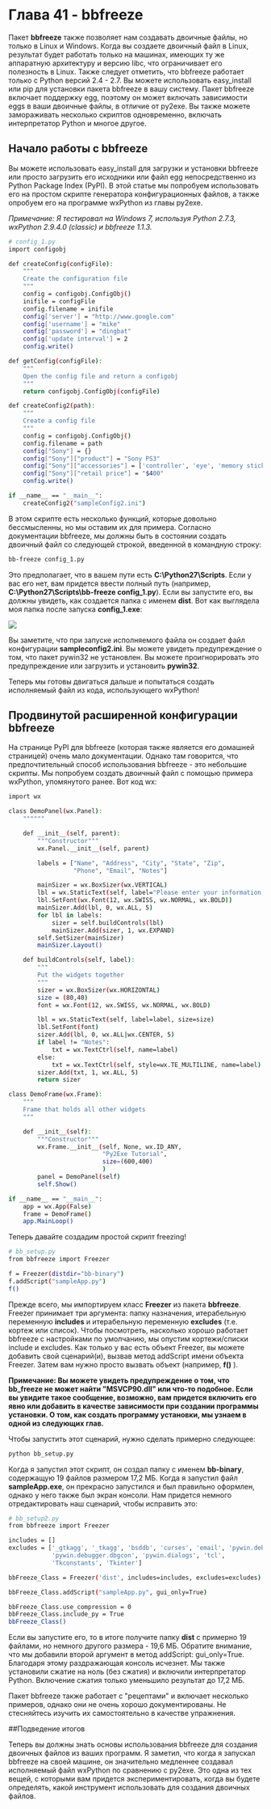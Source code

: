 # Глава 41 - bbfreeze

Пакет **bbfreeze** также позволяет нам создавать двоичные файлы, но только в Linux и Windows. Когда вы создаете двоичный файл в Linux, результат будет работать только на машинах, имеющих ту же аппаратную архитектуру и версию libc, что ограничивает его полезность в Linux. Также следует отметить, что bbfreeze работает только с Python версий 2.4 - 2.7. Вы можете использовать easy_install или pip для установки пакета bbfreeze в вашу систему. Пакет bbfreeze включает поддержку egg, поэтому он может включать зависимости eggs в ваши двоичные файлы, в отличие от py2exe. Вы также можете замораживать несколько скриптов одновременно, включать интерпретатор Python и многое другое.

## Начало работы с bbfreeze

Вы можете использовать easy_install для загрузки и установки bbfreeze или просто загрузить его исходники или файл egg непосредственно из Python Package Index (PyPI). В этой статье мы попробуем использовать его на простом скрипте генератора конфигурационных файлов, а также опробуем его на программе wxPython из главы py2exe.

*Примечание: Я тестировал на Windows 7, используя Python 2.7.3, wxPython 2.9.4.0 (classic) и bbfreeze 1.1.3.*

```sh
# config_1.py
import configobj

def createConfig(configFile):
    """
    Create the configuration file
    """
    config = configobj.ConfigObj()
    inifile = configFile
    config.filename = inifile
    config['server'] = "http://www.google.com"
    config['username'] = "mike"
    config['password'] = "dingbat"
    config['update interval'] = 2
    config.write()

def getConfig(configFile):
    """
    Open the config file and return a configobj
    """
    return configobj.ConfigObj(configFile)

def createConfig2(path):
    """
    Create a config file
    """
    config = configobj.ConfigObj()
    config.filename = path
    config["Sony"] = {}
    config["Sony"]["product"] = "Sony PS3"
    config["Sony"]["accessories"] = ['controller', 'eye', 'memory stick']
    config["Sony"]["retail price"] = "$400"
    config.write()

if __name__ == "__main__":
    createConfig2("sampleConfig2.ini")
```

В этом скрипте есть несколько функций, которые довольно бессмысленны, но мы оставим их для примера. Согласно документации bbfreeze, мы должны быть в состоянии создать двоичный файл со следующей строкой, введенной в командную строку:

```sh
bb-freeze config_1.py
```

Это предполагает, что в вашем пути есть **C:\Python27\Scripts**. Если у вас его нет, вам придется ввести полный путь (например, **C:\Python27\Scripts\bb-freeze config_1.py**). Если вы запустите его, вы должны увидеть, как создается папка с именем **dist**. Вот как выглядела моя папка после запуска **config_1.exe**:

![](bb_config.jpg)

Вы заметите, что при запуске исполняемого файла он создает файл конфигурации **sampleconfig2.ini**. Вы можете увидеть предупреждение о том, что пакет pywin32 не установлен. Вы можете проигнорировать это предупреждение или загрузить и установить **pywin32**.

Теперь мы готовы двигаться дальше и попытаться создать исполняемый файл из кода, использующего wxPython!

## Продвинутой расширенной конфигурации bbfreeze

На странице PyPI для bbfreeze (которая также является его домашней страницей) очень мало документации. Однако там говорится, что предпочтительный способ использования bbfreeze - это небольшие скрипты. Мы попробуем создать двоичный файл с помощью примера wxPython, упомянутого ранее. Вот код wx:

```sh
import wx

class DemoPanel(wx.Panel):
    """"""

    def __init__(self, parent):
        """Constructor"""
        wx.Panel.__init__(self, parent)

        labels = ["Name", "Address", "City", "State", "Zip",
                  "Phone", "Email", "Notes"]

        mainSizer = wx.BoxSizer(wx.VERTICAL)
        lbl = wx.StaticText(self, label="Please enter your information here:")
        lbl.SetFont(wx.Font(12, wx.SWISS, wx.NORMAL, wx.BOLD))
        mainSizer.Add(lbl, 0, wx.ALL, 5)
        for lbl in labels:
            sizer = self.buildControls(lbl)
            mainSizer.Add(sizer, 1, wx.EXPAND)
        self.SetSizer(mainSizer)
        mainSizer.Layout()

    def buildControls(self, label):
        """
        Put the widgets together
        """
        sizer = wx.BoxSizer(wx.HORIZONTAL)
        size = (80,40)
        font = wx.Font(12, wx.SWISS, wx.NORMAL, wx.BOLD)

        lbl = wx.StaticText(self, label=label, size=size)
        lbl.SetFont(font)
        sizer.Add(lbl, 0, wx.ALL|wx.CENTER, 5)
        if label != "Notes":
            txt = wx.TextCtrl(self, name=label)
        else:
            txt = wx.TextCtrl(self, style=wx.TE_MULTILINE, name=label)
        sizer.Add(txt, 1, wx.ALL, 5)
        return sizer

class DemoFrame(wx.Frame):
    """
    Frame that holds all other widgets
    """

    def __init__(self):
        """Constructor"""
        wx.Frame.__init__(self, None, wx.ID_ANY,
                          "Py2Exe Tutorial",
                          size=(600,400)
                          )
        panel = DemoPanel(self)
        self.Show()

if __name__ == "__main__":
    app = wx.App(False)
    frame = DemoFrame()
    app.MainLoop()
```

Теперь давайте создадим простой скрипт freezing!

```sh
# bb_setup.py
from bbfreeze import Freezer

f = Freezer(distdir="bb-binary")
f.addScript("sampleApp.py")
f()
```

Прежде всего, мы импортируем класс **Freezer** из пакета **bbfreeze**. Freezer принимает три аргумента: папку назначения, итерабельную переменную **includes** и итерабельную переменную **excludes** (т.е. кортеж или список). Чтобы посмотреть, насколько хорошо работает bbfreeze с настройками по умолчанию, мы опустим кортежи/списки include и excludes. Как только у вас есть объект Freezer, вы можете добавить свой сценарий(и), вызвав метод addScript имени объекта Freezer. Затем вам нужно просто вызвать объект (например, **f()** ).

**Примечание: Вы можете увидеть предупреждение о том, что bb_freeze не может найти "MSVCP90.dll" или что-то подобное. Если вы увидите такое сообщение, возможно, вам придется включить его явно или добавить в качестве зависимости при создании программы установки. О том, как создать программу установки, мы узнаем в одной из следующих глав.**

Чтобы запустить этот сценарий, нужно сделать примерно следующее:

```sh
python bb_setup.py
```

Когда я запустил этот скрипт, он создал папку с именем **bb-binary**, содержащую 19 файлов размером 17,2 МБ. Когда я запустил файл **sampleApp.exe**, он прекрасно запустился и был правильно оформлен, однако у него также был экран консоли. Нам придется немного отредактировать наш сценарий, чтобы исправить это:

```sh
# bb_setup2.py
from bbfreeze import Freezer

includes = []
excludes = ['_gtkagg', '_tkagg', 'bsddb', 'curses', 'email', 'pywin.debugger',
            'pywin.debugger.dbgcon', 'pywin.dialogs', 'tcl',
            'Tkconstants', 'Tkinter']

bbFreeze_Class = Freezer('dist', includes=includes, excludes=excludes)

bbFreeze_Class.addScript("sampleApp.py", gui_only=True)

bbFreeze_Class.use_compression = 0
bbFreeze_Class.include_py = True
bbFreeze_Class()
```

Если вы запустите его, то в итоге получите папку **dist** с примерно 19 файлами, но немного другого размера - 19,6 МБ. Обратите внимание, что мы добавили второй аргумент в метод addScript: gui_only=True. Благодаря этому раздражающая консоль исчезнет. Мы также установили сжатие на ноль (без сжатия) и включили интерпретатор Python. Включение сжатия только уменьшило результат до 17,2 МБ.

Пакет bbfreeze также работает с "рецептами" и включает несколько примеров, однако они не очень хорошо документированы. Не стесняйтесь изучить их самостоятельно в качестве упражнения.

##Подведение итогов

Теперь вы должны знать основы использования bbfreeze для создания двоичных файлов из ваших программ. Я заметил, что когда я запускал bbfreeze на своей машине, он значительно медленнее создавал исполняемый файл wxPython по сравнению с py2exe. Это одна из тех вещей, с которыми вам придется экспериментировать, когда вы будете определять, какой инструмент использовать для создания двоичных файлов.

